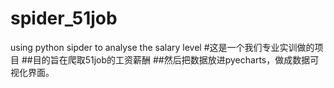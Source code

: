 # spider_51job
using python sipder to analyse the salary level
#这是一个我们专业实训做的项目
##目的旨在爬取51job的工资薪酬
##然后把数据放进pyecharts，做成数据可视化界面。
